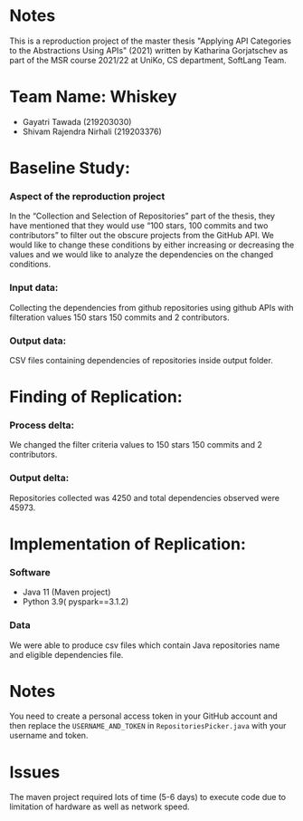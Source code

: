 # Notes
This is a reproduction project of the master thesis "Applying API Categories to the Abstractions Using APIs" (2021) written by Katharina Gorjatschev as part of the MSR course 2021/22 at UniKo, CS department, SoftLang Team.

# Team Name: Whiskey
* Gayatri Tawada (219203030)
* Shivam Rajendra Nirhali (219203376) 

# Baseline Study: 

### Aspect of the reproduction project
In the “Collection and Selection of Repositories” part of the thesis, they have mentioned that they would use “100 stars, 100 commits and two contributors” to filter out the obscure projects from the GitHub API. We would like to change these conditions by either increasing or decreasing the values and we would like to analyze the dependencies on the changed conditions.

### Input data:
Collecting the dependencies from github repositories using github APIs with filteration values 150 stars 150 commits and 2 contributors.  

### Output data:
CSV files containing dependencies of repositories inside output folder.
 
# Finding of Replication:
 
### Process delta: 
We changed the filter criteria values to 150 stars 150 commits and 2 contributors.

###  Output delta: 
Repositories collected was 4250  and total dependencies observed were 45973.

# Implementation of Replication: 

### Software
* Java 11 (Maven project)
* Python 3.9( pyspark==3.1.2)

### Data
We were able to produce csv files which contain Java repositories name and eligible dependencies file.

# Notes
You need to create a personal access token in your GitHub account and then replace the `USERNAME_AND_TOKEN` in `RepositoriesPicker.java` with your username and token.

# Issues
The maven project required lots of time (5-6 days) to execute code due to limitation of hardware as well as network speed.